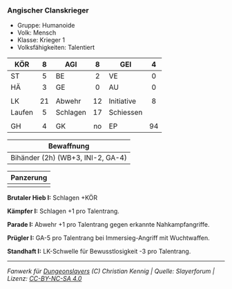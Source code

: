 ### Angischer Clanskrieger

- Gruppe: Humanoide
- Volk: Mensch
- Klasse: Krieger 1
- Volksfähigkeiten: Talentiert

| KÖR    |  8  | AGI      |  8  | GEI        |  4  |
| ------ | :-: | -------- | :-: | ---------- | :-: |
| ST     |  5  | BE       |  2  | VE         |  0  |
| HÄ     |  3  | GE       |  0  | AU         |  0  |
|        |     |          |     |            |     |
| LK     | 21  | Abwehr   | 12  | Initiative |  8  |
| Laufen |  5  | Schlagen | 17  | Schiessen  |     |
|        |     |          |     |            |     |
| GH     |  4  | GK       | no  | EP         | 94  |

|            Bewaffnung             |
| :-------------------------------: |
| Bihänder (2h) (WB+3, INI-2, GA-4) |

| Panzerung |
| :-------: |
|           |

**Brutaler Hieb I:** Schlagen +KÖR

**Kämpfer I:** Schlagen +1 pro Talentrang.

**Parade I:** Abwehr +1 pro Talentrang gegen erkannte Nahkampfangriffe.

**Prügler I:** GA-5 pro Talentrang bei Immersieg-Angriff mit Wuchtwaffen.

**Standhaft I:** LK-Schwelle für Bewusstlosigkeit -3 pro Talentrang.

---

_Fanwerk für [Dungeonslayers](https://www.dungeonslayers.net/) (C) Christian Kennig | Quelle: Slayerforum | Lizenz: [CC-BY-NC-SA 4.0](https://creativecommons.org/licenses/by-nc-sa/4.0/deed.de)_
